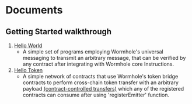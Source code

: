 # Documents

## Getting Started walkthrough

1. [Hello World](01_hello_world.md)
   - A simple set of programs employing Wormhole's universal messaging to transmit an arbitrary message, that can be verified by any contract after integrating with Wormhole core Instructions. 
2. [Hello Token](02_hello_token.md)
   - A simple network of contracts that use Wormhole's token bridge contracts to perform cross-chain token transfer with an arbitrary payload [(contract-controlled transfers)](https://book.wormhole.com/technical/evm/tokenLayer.html?highlight=contract-controlled#contract-controlled-transfer) which any of the registered contracts can consume after using 'registerEmitter' function.
